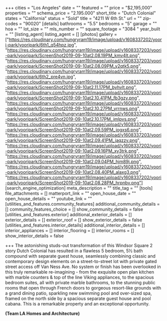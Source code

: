 +++
cities = "Los Angeles"
date = ""
featured = ""
price = "$2,195,000"
properties = ""
schema_price = "2.195.000"
short_title = "Dutch Colonial"
states = "California"
status = "Sold"
title = "4211 W 6th St."
url = ""
zip-codes = "90020"
[details]
bathrooms = "5.5"
bedrooms = "5"
garage = ""
hoa = ""
lot_size = ""
mls_number = ""
square_footage = "3084 "
year_built = ""
[listing_agent]
listing_agent = []
[photos]
gallery = ["https://res.cloudinary.com/hungryram19/image/upload/v1608337202/yoori-park/yooripark/6th1_q54hpz.jpg", "https://res.cloudinary.com/hungryram19/image/upload/v1608337203/yoori-park/yooripark/ScreenShot2019-09-10at2.08.19PM_kmv4lt.png", "https://res.cloudinary.com/hungryram19/image/upload/v1608337203/yoori-park/yooripark/ScreenShot2019-09-10at2.08.09PM_y2qtk5.png", "https://res.cloudinary.com/hungryram19/image/upload/v1608337202/yoori-park/yooripark/6th2_pre4vn.jpg", "https://res.cloudinary.com/hungryram19/image/upload/v1608337203/yoori-park/yooripark/ScreenShot2019-09-10at2.11.17PM_byhvlt.png", "https://res.cloudinary.com/hungryram19/image/upload/v1608337203/yoori-park/yooripark/ScreenShot2019-09-10at2.10.41PM_fb3gzy.png", "https://res.cloudinary.com/hungryram19/image/upload/v1608337203/yoori-park/yooripark/ScreenShot2019-09-10at2.10.27PM_yrrnws.png", "https://res.cloudinary.com/hungryram19/image/upload/v1608337203/yoori-park/yooripark/ScreenShot2019-09-10at2.10.17PM_jmlpvs.png", "https://res.cloudinary.com/hungryram19/image/upload/v1608337203/yoori-park/yooripark/ScreenShot2019-09-10at2.09.59PM_jogxs6.png", "https://res.cloudinary.com/hungryram19/image/upload/v1608337203/yoori-park/yooripark/ScreenShot2019-09-10at2.09.41PM_jaqzzv.png", "https://res.cloudinary.com/hungryram19/image/upload/v1608337202/yoori-park/yooripark/ScreenShot2019-09-10at2.09.16PM_xy3trk.png", "https://res.cloudinary.com/hungryram19/image/upload/v1608337202/yoori-park/yooripark/ScreenShot2019-09-10at2.09.04PM_hjm89j.png", "https://res.cloudinary.com/hungryram19/image/upload/v1608337202/yoori-park/yooripark/ScreenShot2019-09-10at2.08.40PM_alaxg3.png", "https://res.cloudinary.com/hungryram19/image/upload/v1608337202/yoori-park/yooripark/ScreenShot2019-09-10at2.08.28PM_hrpnbv.png"]
[search_engine_optimization]
meta_description = ""
title_tag = ""
[tools]
file_attachments = []
matterport_link = ""
open_house_date = ""
open_house_details = ""
youtube_link = ""
[utilities_and_features.community_features]
additional_community_details = []
community_features_choice = []
show_community_details = false
[utilities_and_features.exterior]
additional_exterior_details = []
exterior_details = []
exterior_roof = []
show_exterior_details = false
[utilities_and_features.interior_details]
additional_interior_details = []
interior_appliances = []
interior_flooring = []
interior_rooms = []
show_interior_details = false

+++
The astonishing studs-out transformation of this Windsor Square 2 story Dutch Colonial has resulted in a flawless 5 bedroom, 5½ bath compound with separate guest house, seamlessly combining classic and contemporary design elements on a street-to-street lot with private gated street access off Van Ness Ave. No system or finish has been overlooked in this truly remarkable re-imagining - from the exquisite open plan kitchen with marble counters & top of the line Viking appliances, to the spacious bedroom suites, all with private marble bathrooms, to the stunning public rooms that open through French doors to gorgeous resort-like grounds with a grand dining patio, sparkling new swimming pool and over-sized spa, framed on the north side by a spacious separate guest house and pool cabana. This is a remarkable property and an exceptional opportunity.

**(Team LA Homes and Architecture)**